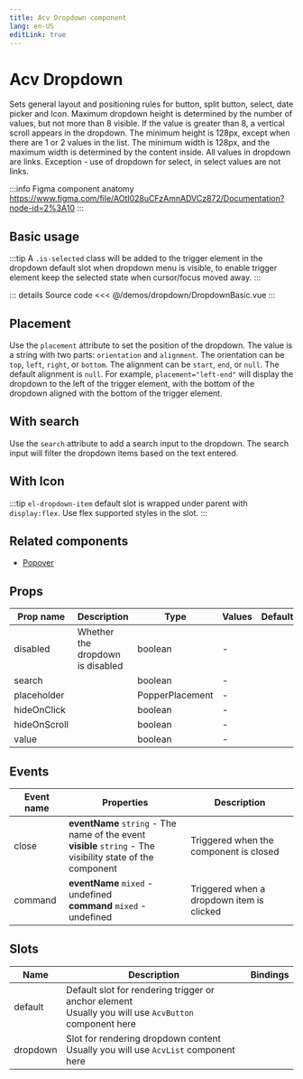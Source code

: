 ```yaml
---
title: Acv Dropdown component
lang: en-US
editLink: true
---
```


# Acv Dropdown

Sets general layout and positioning rules for button, split button, select, date picker and Icon. Maximum dropdown height is determined by the number of values, but not more than 8 visible. If the value is greater than 8, a vertical scroll appears in the dropdown. The minimum height is 128px, except when there are 1 or 2 values in the list. The minimum width is 128px, and the maximum width is determined by the content inside. All values in dropdown are links. Exception - use of dropdown for select, in select values are not links.

:::info Figma component anatomy
https://www.figma.com/file/AOtI028uCFzAmnADVCz872/Documentation?node-id=2%3A10
:::

## Basic usage

:::tip
A `.is-selected` class will be added to the trigger element in the dropdown default slot when dropdown menu is visible,
to enable trigger element keep the selected state when cursor/focus moved away.
:::

<DropdownBasic />

::: details Source code
<<< @/demos/dropdown/DropdownBasic.vue
:::

## Placement

Use the `placement` attribute to set the position of the dropdown. The value is a string with two parts: `orientation` and `alignment`. The orientation can be `top`, `left`, `right`, or `bottom`. The alignment can be `start`, `end`, or `null`. The default alignment is `null`. For example, `placement="left-end"` will display the dropdown to the left of the trigger element, with the bottom of the dropdown aligned with the bottom of the trigger element.

<DropdownPlacement />

## With search

Use the `search` attribute to add a search input to the dropdown. The search input will filter the dropdown items based on the text entered.

<DropdownSearch />

## With Icon

:::tip
`el-dropdown-item` default slot is wrapped under parent with `display:flex`.
Use flex supported styles in the slot.
:::

## Related components

- [Popover](/components/UiPopover/UiPopover.doc)

## Props

| Prop name    | Description                      | Type            | Values | Default |
| ------------ | -------------------------------- | --------------- | ------ | ------- |
| disabled     | Whether the dropdown is disabled | boolean         | -      |         |
| search       |                                  | boolean         | -      |         |
| placeholder  |                                  | PopperPlacement | -      |         |
| hideOnClick  |                                  | boolean         | -      |         |
| hideOnScroll |                                  | boolean         | -      |         |
| value        |                                  | boolean         | -      |         |

## Events

| Event name | Properties                                                                                                      | Description                               |
| ---------- | --------------------------------------------------------------------------------------------------------------- | ----------------------------------------- |
| close      | **eventName** `string` - The name of the event<br/>**visible** `string` - The visibility state of the component | Triggered when the component is closed    |
| command    | **eventName** `mixed` - undefined<br/>**command** `mixed` - undefined                                           | Triggered when a dropdown item is clicked |

## Slots

| Name     | Description                                                                                              | Bindings |
| -------- | -------------------------------------------------------------------------------------------------------- | -------- |
| default  | Default slot for rendering trigger or anchor element<br/>Usually you will use `AcvButton` component here |          |
| dropdown | Slot for rendering dropdown content<br/>Usually you will use `AcvList` component here                    |          |
